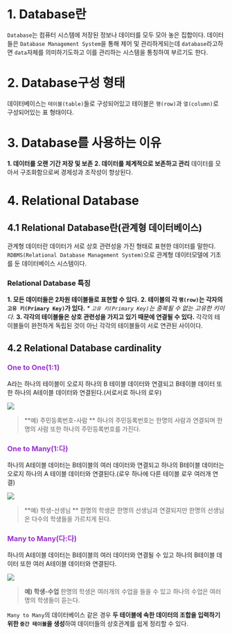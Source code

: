 # 1. Database란
`Database`는 컴퓨터 시스템에 저장된 정보나 데이터를 모두 모아 놓은 집합이다. 데이터들은 `Database Management System`을 통해 제어 및 관리하게되는데 `database`라고하면 `data`자체를 의미하기도하고 이를 관리하는 시스템을 통칭하여 부르기도 한다. 
# 2. Database구성 형태
데이터베이스는 `테이블(table)`들로 구성되어있고 테이블은 `행(row)`과 `열(column)`로 구성되어있는 표 형태이다. 

# 3. Database를 사용하는 이유
**1. 데이터를 오랜 기간 저장 및 보존**
**2. 데이터를 체계적으로 보존하고 관리**
데이터를 모아서 구조화함으로써 경제성과 조작성이 향상된다. 

# 4. Relational Database
## 4.1 Relational Database란(관계형 데이터베이스)
관계형 데이터란 데이터가 서로 상호 관련성을 가진 형태로 표현한 데이터를 말한다. `RDBMS(Relational Database Management System)`으로 관계형 데이터모델에 기초를 둔 데이터베이스 시스템이다.
### Relational Database 특징
**1. 모든 데이터들은 2차원 테이블들로 표현할 수 있다.**
**2. 테이블의 각 `행(row)`는 각자의 `고유 키(Primary Key)`가 있다.**
_\* `고유 키(Primary Key)`는 중복될 수 없는 고유한 키이다._
**3. 각각의 테이블들은 상호 관련성을 가지고 있기 때문에 연결될 수 있다.**
각각의 테이블들이 완전하게 독립된 것이 아닌 각각의 테이블들이 서로 연관된 사이이다.

## 4.2 Relational Database cardinality
### <span style="color:DarkOrchid">One to One(1:1)</span>
A라는 하나의 테이블이 오로지 하나의 B 테이블 데이터와 연결되고 B테이블 데이터 또한 하나의 A테이블 데이터와 연결된다.(서로서로 하나의 로우)

![](https://images.velog.io/images/anjaekk/post/bd8091ce-ae52-4c78-b969-86a0616230c3/image.png)

>**예) 주민등록번호-사람 **
하나의 주민등록번호는 한명의 사람과 연결되며 한명의 사람 또한 하나의 주민등록번호를 가진다.

### <span style="color:DarkOrchid">One to Many(1:다)</span>
하나의 A테이블 데이터는 B테이블의 여러 데이터와 연결되고 하나의 B테이블 데이터는 오로지 하나의 A 테이블 데이터와 연결된다.(로우 하나에 다른 테이블 로우 여러개 연결)

![](https://images.velog.io/images/anjaekk/post/cb6f6637-ffd7-4e5b-a5d9-8ae50cf00431/image.png)

>**예) 학생-선생님 **
한명의 학생은 한명의 선생님과 연결되지만 한명의 선생님은 다수의 학생들을 가르치게 된다. 

### <span style="color:DarkOrchid">Many to Many(다:다)</span>
하나의 A테이블 데이터는 B테이블의 여러 데이터와 연결될 수 있고 하나의 B테이블 데이터 또한 여러 A테이블 데이터와 연결된다.

![](https://images.velog.io/images/anjaekk/post/273f4f5f-7aa4-47ce-9669-c8b1226231f7/image.png)

>**예) 학생-수업**
한명의 학생은 여러개의 수업을 들을 수 있고 하나의 수업은 여러 명의 학생들이 듣는다.

`Many to Many`의 데이터베이스 같은 경우 **두 테이블에 속한 데이터의 조합을 입력하기 위한 `중간 테이블`을 생성**하여 데이터들의 상호관계를 쉽게 정리할 수 있다.
